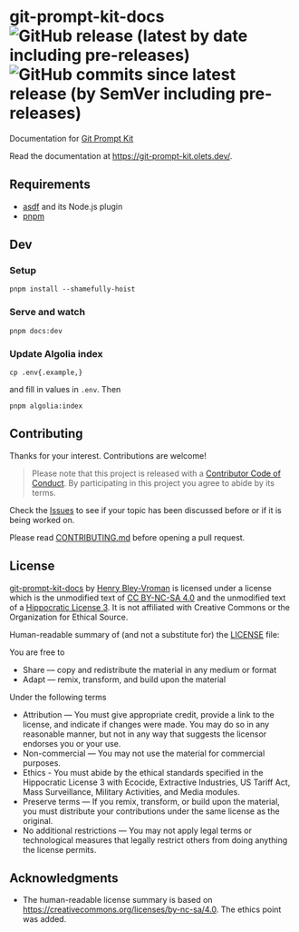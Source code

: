 # git-prompt-kit-docs ![GitHub release (latest by date including pre-releases)](https://img.shields.io/github/v/release/olets/hometown-prompt-docs) ![GitHub commits since latest release (by SemVer including pre-releases)](https://img.shields.io/github/commits-since/olets/hometown-prompt-docs/latest)

Documentation for [Git Prompt Kit](https://github.com/olets/git-prompt-kit)

Read the documentation at <https://git-prompt-kit.olets.dev/>.

## Requirements

- [asdf](https://asdf-vm.com/) and its Node.js plugin
- [pnpm](https://pnpm.io/)

## Dev

### Setup

```shell
pnpm install --shamefully-hoist
```

### Serve and watch

```shell
pnpm docs:dev
```

### Update Algolia index

```shell
cp .env{.example,}
```

and fill in values in `.env`. Then

```shell
pnpm algolia:index
```

## Contributing

Thanks for your interest. Contributions are welcome!

> Please note that this project is released with a [Contributor Code of Conduct](CODE_OF_CONDUCT.md). By participating in this project you agree to abide by its terms.

Check the [Issues](https://github.com/olets/git-prompt-kit-docs/issues) to see if your topic has been discussed before or if it is being worked on.

Please read [CONTRIBUTING.md](CONTRIBUTING.md) before opening a pull request.

## License

<a href="https://www.github.com/olets/git-prompt-kit-docs">git-prompt-kit-docs</a> by <a href="https://www.github.com/olets">Henry Bley-Vroman</a> is licensed under a license which is the unmodified text of <a href="https://creativecommons.org/licenses/by-nc-sa/4.0">CC BY-NC-SA 4.0</a> and the unmodified text of a <a href="https://firstdonoharm.dev/build?modules=eco,extr,media,mil,sv,usta">Hippocratic License 3</a>. It is not affiliated with Creative Commons or the Organization for Ethical Source.

Human-readable summary of (and not a substitute for) the [LICENSE](LICENSE) file:

You are free to

- Share — copy and redistribute the material in any medium or format
- Adapt — remix, transform, and build upon the material

Under the following terms

- Attribution — You must give appropriate credit, provide a link to the license, and indicate if changes were made. You may do so in any reasonable manner, but not in any way that suggests the licensor endorses you or your use.
- Non-commercial — You may not use the material for commercial purposes.
- Ethics - You must abide by the ethical standards specified in the Hippocratic License 3 with Ecocide, Extractive Industries, US Tariff Act, Mass Surveillance, Military Activities, and Media modules.
- Preserve terms — If you remix, transform, or build upon the material, you must distribute your contributions under the same license as the original.
- No additional restrictions — You may not apply legal terms or technological measures that legally restrict others from doing anything the license permits.

## Acknowledgments

- The human-readable license summary is based on https://creativecommons.org/licenses/by-nc-sa/4.0. The ethics point was added.
